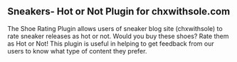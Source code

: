## Sneakers- Hot or Not Plugin for chxwithsole.com

The Shoe Rating Plugin allows users of sneaker blog site (chxwithsole) to rate sneaker releases as hot or not. 
 Would you buy these shoes? Rate them as Hot or Not! 
 This plugin is useful in helping to get feedback from our users to know what type of content they prefer.